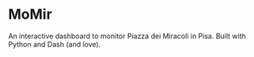 # MoMir
An interactive dashboard to monitor Piazza dei Miracoli in Pisa. Built with Python and Dash (and love).
